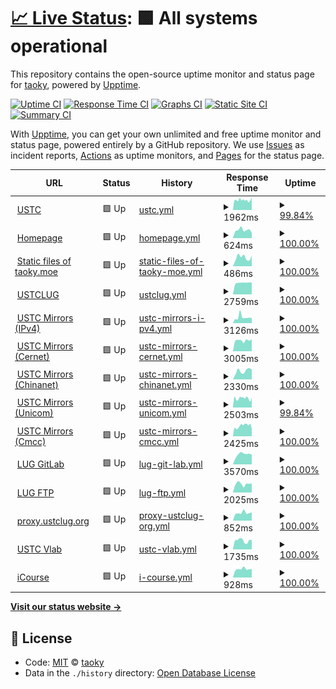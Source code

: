 # [📈 Live Status](https://status.taoky.moe): <!--live status--> **🟩 All systems operational**

This repository contains the open-source uptime monitor and status page for [taoky](https://taoky.moe), powered by [Upptime](https://github.com/upptime/upptime).

[![Uptime CI](https://github.com/koj-co/upptime/workflows/Uptime%20CI/badge.svg)](https://github.com/koj-co/upptime/actions?query=workflow%3A%22Uptime+CI%22)
[![Response Time CI](https://github.com/koj-co/upptime/workflows/Response%20Time%20CI/badge.svg)](https://github.com/koj-co/upptime/actions?query=workflow%3A%22Response+Time+CI%22)
[![Graphs CI](https://github.com/koj-co/upptime/workflows/Graphs%20CI/badge.svg)](https://github.com/koj-co/upptime/actions?query=workflow%3A%22Graphs+CI%22)
[![Static Site CI](https://github.com/koj-co/upptime/workflows/Static%20Site%20CI/badge.svg)](https://github.com/koj-co/upptime/actions?query=workflow%3A%22Static+Site+CI%22)
[![Summary CI](https://github.com/koj-co/upptime/workflows/Summary%20CI/badge.svg)](https://github.com/koj-co/upptime/actions?query=workflow%3A%22Summary+CI%22)

With [Upptime](https://upptime.js.org), you can get your own unlimited and free uptime monitor and status page, powered entirely by a GitHub repository. We use [Issues](https://github.com/taoky/sites-status/issues) as incident reports, [Actions](https://github.com/taoky/sites-status/actions) as uptime monitors, and [Pages](https://status.taoky.moe) for the status page.

<!--start: status pages-->
<!-- This summary is generated by Upptime (https://github.com/upptime/upptime) -->
<!-- Do not edit this manually, your changes will be overwritten -->
<!-- prettier-ignore -->
| URL | Status | History | Response Time | Uptime |
| --- | ------ | ------- | ------------- | ------ |
| <img alt="" src="https://icons.duckduckgo.com/ip3/www.ustc.edu.cn.ico" height="13"> [USTC](https://www.ustc.edu.cn) | 🟩 Up | [ustc.yml](https://github.com/littlekud/sites-status/commits/HEAD/history/ustc.yml) | <details><summary><img alt="Response time graph" src="./graphs/ustc/response-time-week.png" height="20"> 1962ms</summary><br><a href="https://status.taoky.moe/history/ustc"><img alt="Response time 1963" src="https://img.shields.io/endpoint?url=https%3A%2F%2Fraw.githubusercontent.com%2Flittlekud%2Fsites-status%2FHEAD%2Fapi%2Fustc%2Fresponse-time.json"></a><br><a href="https://status.taoky.moe/history/ustc"><img alt="24-hour response time 2460" src="https://img.shields.io/endpoint?url=https%3A%2F%2Fraw.githubusercontent.com%2Flittlekud%2Fsites-status%2FHEAD%2Fapi%2Fustc%2Fresponse-time-day.json"></a><br><a href="https://status.taoky.moe/history/ustc"><img alt="7-day response time 1962" src="https://img.shields.io/endpoint?url=https%3A%2F%2Fraw.githubusercontent.com%2Flittlekud%2Fsites-status%2FHEAD%2Fapi%2Fustc%2Fresponse-time-week.json"></a><br><a href="https://status.taoky.moe/history/ustc"><img alt="30-day response time 1785" src="https://img.shields.io/endpoint?url=https%3A%2F%2Fraw.githubusercontent.com%2Flittlekud%2Fsites-status%2FHEAD%2Fapi%2Fustc%2Fresponse-time-month.json"></a><br><a href="https://status.taoky.moe/history/ustc"><img alt="1-year response time 1933" src="https://img.shields.io/endpoint?url=https%3A%2F%2Fraw.githubusercontent.com%2Flittlekud%2Fsites-status%2FHEAD%2Fapi%2Fustc%2Fresponse-time-year.json"></a></details> | <details><summary><a href="https://status.taoky.moe/history/ustc">99.84%</a></summary><a href="https://status.taoky.moe/history/ustc"><img alt="All-time uptime 99.57%" src="https://img.shields.io/endpoint?url=https%3A%2F%2Fraw.githubusercontent.com%2Flittlekud%2Fsites-status%2FHEAD%2Fapi%2Fustc%2Fuptime.json"></a><br><a href="https://status.taoky.moe/history/ustc"><img alt="24-hour uptime 100.00%" src="https://img.shields.io/endpoint?url=https%3A%2F%2Fraw.githubusercontent.com%2Flittlekud%2Fsites-status%2FHEAD%2Fapi%2Fustc%2Fuptime-day.json"></a><br><a href="https://status.taoky.moe/history/ustc"><img alt="7-day uptime 99.84%" src="https://img.shields.io/endpoint?url=https%3A%2F%2Fraw.githubusercontent.com%2Flittlekud%2Fsites-status%2FHEAD%2Fapi%2Fustc%2Fuptime-week.json"></a><br><a href="https://status.taoky.moe/history/ustc"><img alt="30-day uptime 99.68%" src="https://img.shields.io/endpoint?url=https%3A%2F%2Fraw.githubusercontent.com%2Flittlekud%2Fsites-status%2FHEAD%2Fapi%2Fustc%2Fuptime-month.json"></a><br><a href="https://status.taoky.moe/history/ustc"><img alt="1-year uptime 99.12%" src="https://img.shields.io/endpoint?url=https%3A%2F%2Fraw.githubusercontent.com%2Flittlekud%2Fsites-status%2FHEAD%2Fapi%2Fustc%2Fuptime-year.json"></a></details>
| <img alt="" src="https://icons.duckduckgo.com/ip3/taoky.moe.ico" height="13"> [Homepage](https://taoky.moe) | 🟩 Up | [homepage.yml](https://github.com/littlekud/sites-status/commits/HEAD/history/homepage.yml) | <details><summary><img alt="Response time graph" src="./graphs/homepage/response-time-week.png" height="20"> 624ms</summary><br><a href="https://status.taoky.moe/history/homepage"><img alt="Response time 446" src="https://img.shields.io/endpoint?url=https%3A%2F%2Fraw.githubusercontent.com%2Flittlekud%2Fsites-status%2FHEAD%2Fapi%2Fhomepage%2Fresponse-time.json"></a><br><a href="https://status.taoky.moe/history/homepage"><img alt="24-hour response time 421" src="https://img.shields.io/endpoint?url=https%3A%2F%2Fraw.githubusercontent.com%2Flittlekud%2Fsites-status%2FHEAD%2Fapi%2Fhomepage%2Fresponse-time-day.json"></a><br><a href="https://status.taoky.moe/history/homepage"><img alt="7-day response time 624" src="https://img.shields.io/endpoint?url=https%3A%2F%2Fraw.githubusercontent.com%2Flittlekud%2Fsites-status%2FHEAD%2Fapi%2Fhomepage%2Fresponse-time-week.json"></a><br><a href="https://status.taoky.moe/history/homepage"><img alt="30-day response time 533" src="https://img.shields.io/endpoint?url=https%3A%2F%2Fraw.githubusercontent.com%2Flittlekud%2Fsites-status%2FHEAD%2Fapi%2Fhomepage%2Fresponse-time-month.json"></a><br><a href="https://status.taoky.moe/history/homepage"><img alt="1-year response time 469" src="https://img.shields.io/endpoint?url=https%3A%2F%2Fraw.githubusercontent.com%2Flittlekud%2Fsites-status%2FHEAD%2Fapi%2Fhomepage%2Fresponse-time-year.json"></a></details> | <details><summary><a href="https://status.taoky.moe/history/homepage">100.00%</a></summary><a href="https://status.taoky.moe/history/homepage"><img alt="All-time uptime 99.98%" src="https://img.shields.io/endpoint?url=https%3A%2F%2Fraw.githubusercontent.com%2Flittlekud%2Fsites-status%2FHEAD%2Fapi%2Fhomepage%2Fuptime.json"></a><br><a href="https://status.taoky.moe/history/homepage"><img alt="24-hour uptime 100.00%" src="https://img.shields.io/endpoint?url=https%3A%2F%2Fraw.githubusercontent.com%2Flittlekud%2Fsites-status%2FHEAD%2Fapi%2Fhomepage%2Fuptime-day.json"></a><br><a href="https://status.taoky.moe/history/homepage"><img alt="7-day uptime 100.00%" src="https://img.shields.io/endpoint?url=https%3A%2F%2Fraw.githubusercontent.com%2Flittlekud%2Fsites-status%2FHEAD%2Fapi%2Fhomepage%2Fuptime-week.json"></a><br><a href="https://status.taoky.moe/history/homepage"><img alt="30-day uptime 100.00%" src="https://img.shields.io/endpoint?url=https%3A%2F%2Fraw.githubusercontent.com%2Flittlekud%2Fsites-status%2FHEAD%2Fapi%2Fhomepage%2Fuptime-month.json"></a><br><a href="https://status.taoky.moe/history/homepage"><img alt="1-year uptime 99.97%" src="https://img.shields.io/endpoint?url=https%3A%2F%2Fraw.githubusercontent.com%2Flittlekud%2Fsites-status%2FHEAD%2Fapi%2Fhomepage%2Fuptime-year.json"></a></details>
| <img alt="" src="https://icons.duckduckgo.com/ip3/static.taoky.moe.ico" height="13"> [Static files of taoky.moe](https://static.taoky.moe) | 🟩 Up | [static-files-of-taoky-moe.yml](https://github.com/littlekud/sites-status/commits/HEAD/history/static-files-of-taoky-moe.yml) | <details><summary><img alt="Response time graph" src="./graphs/static-files-of-taoky-moe/response-time-week.png" height="20"> 486ms</summary><br><a href="https://status.taoky.moe/history/static-files-of-taoky-moe"><img alt="Response time 415" src="https://img.shields.io/endpoint?url=https%3A%2F%2Fraw.githubusercontent.com%2Flittlekud%2Fsites-status%2FHEAD%2Fapi%2Fstatic-files-of-taoky-moe%2Fresponse-time.json"></a><br><a href="https://status.taoky.moe/history/static-files-of-taoky-moe"><img alt="24-hour response time 571" src="https://img.shields.io/endpoint?url=https%3A%2F%2Fraw.githubusercontent.com%2Flittlekud%2Fsites-status%2FHEAD%2Fapi%2Fstatic-files-of-taoky-moe%2Fresponse-time-day.json"></a><br><a href="https://status.taoky.moe/history/static-files-of-taoky-moe"><img alt="7-day response time 486" src="https://img.shields.io/endpoint?url=https%3A%2F%2Fraw.githubusercontent.com%2Flittlekud%2Fsites-status%2FHEAD%2Fapi%2Fstatic-files-of-taoky-moe%2Fresponse-time-week.json"></a><br><a href="https://status.taoky.moe/history/static-files-of-taoky-moe"><img alt="30-day response time 489" src="https://img.shields.io/endpoint?url=https%3A%2F%2Fraw.githubusercontent.com%2Flittlekud%2Fsites-status%2FHEAD%2Fapi%2Fstatic-files-of-taoky-moe%2Fresponse-time-month.json"></a><br><a href="https://status.taoky.moe/history/static-files-of-taoky-moe"><img alt="1-year response time 417" src="https://img.shields.io/endpoint?url=https%3A%2F%2Fraw.githubusercontent.com%2Flittlekud%2Fsites-status%2FHEAD%2Fapi%2Fstatic-files-of-taoky-moe%2Fresponse-time-year.json"></a></details> | <details><summary><a href="https://status.taoky.moe/history/static-files-of-taoky-moe">100.00%</a></summary><a href="https://status.taoky.moe/history/static-files-of-taoky-moe"><img alt="All-time uptime 99.98%" src="https://img.shields.io/endpoint?url=https%3A%2F%2Fraw.githubusercontent.com%2Flittlekud%2Fsites-status%2FHEAD%2Fapi%2Fstatic-files-of-taoky-moe%2Fuptime.json"></a><br><a href="https://status.taoky.moe/history/static-files-of-taoky-moe"><img alt="24-hour uptime 100.00%" src="https://img.shields.io/endpoint?url=https%3A%2F%2Fraw.githubusercontent.com%2Flittlekud%2Fsites-status%2FHEAD%2Fapi%2Fstatic-files-of-taoky-moe%2Fuptime-day.json"></a><br><a href="https://status.taoky.moe/history/static-files-of-taoky-moe"><img alt="7-day uptime 100.00%" src="https://img.shields.io/endpoint?url=https%3A%2F%2Fraw.githubusercontent.com%2Flittlekud%2Fsites-status%2FHEAD%2Fapi%2Fstatic-files-of-taoky-moe%2Fuptime-week.json"></a><br><a href="https://status.taoky.moe/history/static-files-of-taoky-moe"><img alt="30-day uptime 100.00%" src="https://img.shields.io/endpoint?url=https%3A%2F%2Fraw.githubusercontent.com%2Flittlekud%2Fsites-status%2FHEAD%2Fapi%2Fstatic-files-of-taoky-moe%2Fuptime-month.json"></a><br><a href="https://status.taoky.moe/history/static-files-of-taoky-moe"><img alt="1-year uptime 99.97%" src="https://img.shields.io/endpoint?url=https%3A%2F%2Fraw.githubusercontent.com%2Flittlekud%2Fsites-status%2FHEAD%2Fapi%2Fstatic-files-of-taoky-moe%2Fuptime-year.json"></a></details>
| <img alt="" src="https://icons.duckduckgo.com/ip3/lug.ustc.edu.cn.ico" height="13"> [USTCLUG](https://lug.ustc.edu.cn) | 🟩 Up | [ustclug.yml](https://github.com/littlekud/sites-status/commits/HEAD/history/ustclug.yml) | <details><summary><img alt="Response time graph" src="./graphs/ustclug/response-time-week.png" height="20"> 2759ms</summary><br><a href="https://status.taoky.moe/history/ustclug"><img alt="Response time 2678" src="https://img.shields.io/endpoint?url=https%3A%2F%2Fraw.githubusercontent.com%2Flittlekud%2Fsites-status%2FHEAD%2Fapi%2Fustclug%2Fresponse-time.json"></a><br><a href="https://status.taoky.moe/history/ustclug"><img alt="24-hour response time 2816" src="https://img.shields.io/endpoint?url=https%3A%2F%2Fraw.githubusercontent.com%2Flittlekud%2Fsites-status%2FHEAD%2Fapi%2Fustclug%2Fresponse-time-day.json"></a><br><a href="https://status.taoky.moe/history/ustclug"><img alt="7-day response time 2759" src="https://img.shields.io/endpoint?url=https%3A%2F%2Fraw.githubusercontent.com%2Flittlekud%2Fsites-status%2FHEAD%2Fapi%2Fustclug%2Fresponse-time-week.json"></a><br><a href="https://status.taoky.moe/history/ustclug"><img alt="30-day response time 2883" src="https://img.shields.io/endpoint?url=https%3A%2F%2Fraw.githubusercontent.com%2Flittlekud%2Fsites-status%2FHEAD%2Fapi%2Fustclug%2Fresponse-time-month.json"></a><br><a href="https://status.taoky.moe/history/ustclug"><img alt="1-year response time 2678" src="https://img.shields.io/endpoint?url=https%3A%2F%2Fraw.githubusercontent.com%2Flittlekud%2Fsites-status%2FHEAD%2Fapi%2Fustclug%2Fresponse-time-year.json"></a></details> | <details><summary><a href="https://status.taoky.moe/history/ustclug">100.00%</a></summary><a href="https://status.taoky.moe/history/ustclug"><img alt="All-time uptime 99.71%" src="https://img.shields.io/endpoint?url=https%3A%2F%2Fraw.githubusercontent.com%2Flittlekud%2Fsites-status%2FHEAD%2Fapi%2Fustclug%2Fuptime.json"></a><br><a href="https://status.taoky.moe/history/ustclug"><img alt="24-hour uptime 100.00%" src="https://img.shields.io/endpoint?url=https%3A%2F%2Fraw.githubusercontent.com%2Flittlekud%2Fsites-status%2FHEAD%2Fapi%2Fustclug%2Fuptime-day.json"></a><br><a href="https://status.taoky.moe/history/ustclug"><img alt="7-day uptime 100.00%" src="https://img.shields.io/endpoint?url=https%3A%2F%2Fraw.githubusercontent.com%2Flittlekud%2Fsites-status%2FHEAD%2Fapi%2Fustclug%2Fuptime-week.json"></a><br><a href="https://status.taoky.moe/history/ustclug"><img alt="30-day uptime 100.00%" src="https://img.shields.io/endpoint?url=https%3A%2F%2Fraw.githubusercontent.com%2Flittlekud%2Fsites-status%2FHEAD%2Fapi%2Fustclug%2Fuptime-month.json"></a><br><a href="https://status.taoky.moe/history/ustclug"><img alt="1-year uptime 99.82%" src="https://img.shields.io/endpoint?url=https%3A%2F%2Fraw.githubusercontent.com%2Flittlekud%2Fsites-status%2FHEAD%2Fapi%2Fustclug%2Fuptime-year.json"></a></details>
| <img alt="" src="https://icons.duckduckgo.com/ip3/ipv4.mirrors.ustc.edu.cn.ico" height="13"> [USTC Mirrors (IPv4)](https://ipv4.mirrors.ustc.edu.cn) | 🟩 Up | [ustc-mirrors-i-pv4.yml](https://github.com/littlekud/sites-status/commits/HEAD/history/ustc-mirrors-i-pv4.yml) | <details><summary><img alt="Response time graph" src="./graphs/ustc-mirrors-i-pv4/response-time-week.png" height="20"> 3126ms</summary><br><a href="https://status.taoky.moe/history/ustc-mirrors-i-pv4"><img alt="Response time 2858" src="https://img.shields.io/endpoint?url=https%3A%2F%2Fraw.githubusercontent.com%2Flittlekud%2Fsites-status%2FHEAD%2Fapi%2Fustc-mirrors-i-pv4%2Fresponse-time.json"></a><br><a href="https://status.taoky.moe/history/ustc-mirrors-i-pv4"><img alt="24-hour response time 2723" src="https://img.shields.io/endpoint?url=https%3A%2F%2Fraw.githubusercontent.com%2Flittlekud%2Fsites-status%2FHEAD%2Fapi%2Fustc-mirrors-i-pv4%2Fresponse-time-day.json"></a><br><a href="https://status.taoky.moe/history/ustc-mirrors-i-pv4"><img alt="7-day response time 3126" src="https://img.shields.io/endpoint?url=https%3A%2F%2Fraw.githubusercontent.com%2Flittlekud%2Fsites-status%2FHEAD%2Fapi%2Fustc-mirrors-i-pv4%2Fresponse-time-week.json"></a><br><a href="https://status.taoky.moe/history/ustc-mirrors-i-pv4"><img alt="30-day response time 2858" src="https://img.shields.io/endpoint?url=https%3A%2F%2Fraw.githubusercontent.com%2Flittlekud%2Fsites-status%2FHEAD%2Fapi%2Fustc-mirrors-i-pv4%2Fresponse-time-month.json"></a><br><a href="https://status.taoky.moe/history/ustc-mirrors-i-pv4"><img alt="1-year response time 2858" src="https://img.shields.io/endpoint?url=https%3A%2F%2Fraw.githubusercontent.com%2Flittlekud%2Fsites-status%2FHEAD%2Fapi%2Fustc-mirrors-i-pv4%2Fresponse-time-year.json"></a></details> | <details><summary><a href="https://status.taoky.moe/history/ustc-mirrors-i-pv4">100.00%</a></summary><a href="https://status.taoky.moe/history/ustc-mirrors-i-pv4"><img alt="All-time uptime 100.00%" src="https://img.shields.io/endpoint?url=https%3A%2F%2Fraw.githubusercontent.com%2Flittlekud%2Fsites-status%2FHEAD%2Fapi%2Fustc-mirrors-i-pv4%2Fuptime.json"></a><br><a href="https://status.taoky.moe/history/ustc-mirrors-i-pv4"><img alt="24-hour uptime 100.00%" src="https://img.shields.io/endpoint?url=https%3A%2F%2Fraw.githubusercontent.com%2Flittlekud%2Fsites-status%2FHEAD%2Fapi%2Fustc-mirrors-i-pv4%2Fuptime-day.json"></a><br><a href="https://status.taoky.moe/history/ustc-mirrors-i-pv4"><img alt="7-day uptime 100.00%" src="https://img.shields.io/endpoint?url=https%3A%2F%2Fraw.githubusercontent.com%2Flittlekud%2Fsites-status%2FHEAD%2Fapi%2Fustc-mirrors-i-pv4%2Fuptime-week.json"></a><br><a href="https://status.taoky.moe/history/ustc-mirrors-i-pv4"><img alt="30-day uptime 100.00%" src="https://img.shields.io/endpoint?url=https%3A%2F%2Fraw.githubusercontent.com%2Flittlekud%2Fsites-status%2FHEAD%2Fapi%2Fustc-mirrors-i-pv4%2Fuptime-month.json"></a><br><a href="https://status.taoky.moe/history/ustc-mirrors-i-pv4"><img alt="1-year uptime 100.00%" src="https://img.shields.io/endpoint?url=https%3A%2F%2Fraw.githubusercontent.com%2Flittlekud%2Fsites-status%2FHEAD%2Fapi%2Fustc-mirrors-i-pv4%2Fuptime-year.json"></a></details>
| <img alt="" src="https://icons.duckduckgo.com/ip3/cernet.mirrors.ustc.edu.cn.ico" height="13"> [USTC Mirrors (Cernet)](https://cernet.mirrors.ustc.edu.cn) | 🟩 Up | [ustc-mirrors-cernet.yml](https://github.com/littlekud/sites-status/commits/HEAD/history/ustc-mirrors-cernet.yml) | <details><summary><img alt="Response time graph" src="./graphs/ustc-mirrors-cernet/response-time-week.png" height="20"> 3005ms</summary><br><a href="https://status.taoky.moe/history/ustc-mirrors-cernet"><img alt="Response time 2796" src="https://img.shields.io/endpoint?url=https%3A%2F%2Fraw.githubusercontent.com%2Flittlekud%2Fsites-status%2FHEAD%2Fapi%2Fustc-mirrors-cernet%2Fresponse-time.json"></a><br><a href="https://status.taoky.moe/history/ustc-mirrors-cernet"><img alt="24-hour response time 3309" src="https://img.shields.io/endpoint?url=https%3A%2F%2Fraw.githubusercontent.com%2Flittlekud%2Fsites-status%2FHEAD%2Fapi%2Fustc-mirrors-cernet%2Fresponse-time-day.json"></a><br><a href="https://status.taoky.moe/history/ustc-mirrors-cernet"><img alt="7-day response time 3005" src="https://img.shields.io/endpoint?url=https%3A%2F%2Fraw.githubusercontent.com%2Flittlekud%2Fsites-status%2FHEAD%2Fapi%2Fustc-mirrors-cernet%2Fresponse-time-week.json"></a><br><a href="https://status.taoky.moe/history/ustc-mirrors-cernet"><img alt="30-day response time 2796" src="https://img.shields.io/endpoint?url=https%3A%2F%2Fraw.githubusercontent.com%2Flittlekud%2Fsites-status%2FHEAD%2Fapi%2Fustc-mirrors-cernet%2Fresponse-time-month.json"></a><br><a href="https://status.taoky.moe/history/ustc-mirrors-cernet"><img alt="1-year response time 2796" src="https://img.shields.io/endpoint?url=https%3A%2F%2Fraw.githubusercontent.com%2Flittlekud%2Fsites-status%2FHEAD%2Fapi%2Fustc-mirrors-cernet%2Fresponse-time-year.json"></a></details> | <details><summary><a href="https://status.taoky.moe/history/ustc-mirrors-cernet">100.00%</a></summary><a href="https://status.taoky.moe/history/ustc-mirrors-cernet"><img alt="All-time uptime 100.00%" src="https://img.shields.io/endpoint?url=https%3A%2F%2Fraw.githubusercontent.com%2Flittlekud%2Fsites-status%2FHEAD%2Fapi%2Fustc-mirrors-cernet%2Fuptime.json"></a><br><a href="https://status.taoky.moe/history/ustc-mirrors-cernet"><img alt="24-hour uptime 100.00%" src="https://img.shields.io/endpoint?url=https%3A%2F%2Fraw.githubusercontent.com%2Flittlekud%2Fsites-status%2FHEAD%2Fapi%2Fustc-mirrors-cernet%2Fuptime-day.json"></a><br><a href="https://status.taoky.moe/history/ustc-mirrors-cernet"><img alt="7-day uptime 100.00%" src="https://img.shields.io/endpoint?url=https%3A%2F%2Fraw.githubusercontent.com%2Flittlekud%2Fsites-status%2FHEAD%2Fapi%2Fustc-mirrors-cernet%2Fuptime-week.json"></a><br><a href="https://status.taoky.moe/history/ustc-mirrors-cernet"><img alt="30-day uptime 100.00%" src="https://img.shields.io/endpoint?url=https%3A%2F%2Fraw.githubusercontent.com%2Flittlekud%2Fsites-status%2FHEAD%2Fapi%2Fustc-mirrors-cernet%2Fuptime-month.json"></a><br><a href="https://status.taoky.moe/history/ustc-mirrors-cernet"><img alt="1-year uptime 100.00%" src="https://img.shields.io/endpoint?url=https%3A%2F%2Fraw.githubusercontent.com%2Flittlekud%2Fsites-status%2FHEAD%2Fapi%2Fustc-mirrors-cernet%2Fuptime-year.json"></a></details>
| <img alt="" src="https://icons.duckduckgo.com/ip3/chinanet.mirrors.ustc.edu.cn.ico" height="13"> [USTC Mirrors (Chinanet)](https://chinanet.mirrors.ustc.edu.cn) | 🟩 Up | [ustc-mirrors-chinanet.yml](https://github.com/littlekud/sites-status/commits/HEAD/history/ustc-mirrors-chinanet.yml) | <details><summary><img alt="Response time graph" src="./graphs/ustc-mirrors-chinanet/response-time-week.png" height="20"> 2330ms</summary><br><a href="https://status.taoky.moe/history/ustc-mirrors-chinanet"><img alt="Response time 2080" src="https://img.shields.io/endpoint?url=https%3A%2F%2Fraw.githubusercontent.com%2Flittlekud%2Fsites-status%2FHEAD%2Fapi%2Fustc-mirrors-chinanet%2Fresponse-time.json"></a><br><a href="https://status.taoky.moe/history/ustc-mirrors-chinanet"><img alt="24-hour response time 2733" src="https://img.shields.io/endpoint?url=https%3A%2F%2Fraw.githubusercontent.com%2Flittlekud%2Fsites-status%2FHEAD%2Fapi%2Fustc-mirrors-chinanet%2Fresponse-time-day.json"></a><br><a href="https://status.taoky.moe/history/ustc-mirrors-chinanet"><img alt="7-day response time 2330" src="https://img.shields.io/endpoint?url=https%3A%2F%2Fraw.githubusercontent.com%2Flittlekud%2Fsites-status%2FHEAD%2Fapi%2Fustc-mirrors-chinanet%2Fresponse-time-week.json"></a><br><a href="https://status.taoky.moe/history/ustc-mirrors-chinanet"><img alt="30-day response time 2080" src="https://img.shields.io/endpoint?url=https%3A%2F%2Fraw.githubusercontent.com%2Flittlekud%2Fsites-status%2FHEAD%2Fapi%2Fustc-mirrors-chinanet%2Fresponse-time-month.json"></a><br><a href="https://status.taoky.moe/history/ustc-mirrors-chinanet"><img alt="1-year response time 2080" src="https://img.shields.io/endpoint?url=https%3A%2F%2Fraw.githubusercontent.com%2Flittlekud%2Fsites-status%2FHEAD%2Fapi%2Fustc-mirrors-chinanet%2Fresponse-time-year.json"></a></details> | <details><summary><a href="https://status.taoky.moe/history/ustc-mirrors-chinanet">100.00%</a></summary><a href="https://status.taoky.moe/history/ustc-mirrors-chinanet"><img alt="All-time uptime 100.00%" src="https://img.shields.io/endpoint?url=https%3A%2F%2Fraw.githubusercontent.com%2Flittlekud%2Fsites-status%2FHEAD%2Fapi%2Fustc-mirrors-chinanet%2Fuptime.json"></a><br><a href="https://status.taoky.moe/history/ustc-mirrors-chinanet"><img alt="24-hour uptime 100.00%" src="https://img.shields.io/endpoint?url=https%3A%2F%2Fraw.githubusercontent.com%2Flittlekud%2Fsites-status%2FHEAD%2Fapi%2Fustc-mirrors-chinanet%2Fuptime-day.json"></a><br><a href="https://status.taoky.moe/history/ustc-mirrors-chinanet"><img alt="7-day uptime 100.00%" src="https://img.shields.io/endpoint?url=https%3A%2F%2Fraw.githubusercontent.com%2Flittlekud%2Fsites-status%2FHEAD%2Fapi%2Fustc-mirrors-chinanet%2Fuptime-week.json"></a><br><a href="https://status.taoky.moe/history/ustc-mirrors-chinanet"><img alt="30-day uptime 100.00%" src="https://img.shields.io/endpoint?url=https%3A%2F%2Fraw.githubusercontent.com%2Flittlekud%2Fsites-status%2FHEAD%2Fapi%2Fustc-mirrors-chinanet%2Fuptime-month.json"></a><br><a href="https://status.taoky.moe/history/ustc-mirrors-chinanet"><img alt="1-year uptime 100.00%" src="https://img.shields.io/endpoint?url=https%3A%2F%2Fraw.githubusercontent.com%2Flittlekud%2Fsites-status%2FHEAD%2Fapi%2Fustc-mirrors-chinanet%2Fuptime-year.json"></a></details>
| <img alt="" src="https://icons.duckduckgo.com/ip3/unicom.mirrors.ustc.edu.cn.ico" height="13"> [USTC Mirrors (Unicom)](https://unicom.mirrors.ustc.edu.cn) | 🟩 Up | [ustc-mirrors-unicom.yml](https://github.com/littlekud/sites-status/commits/HEAD/history/ustc-mirrors-unicom.yml) | <details><summary><img alt="Response time graph" src="./graphs/ustc-mirrors-unicom/response-time-week.png" height="20"> 2503ms</summary><br><a href="https://status.taoky.moe/history/ustc-mirrors-unicom"><img alt="Response time 2444" src="https://img.shields.io/endpoint?url=https%3A%2F%2Fraw.githubusercontent.com%2Flittlekud%2Fsites-status%2FHEAD%2Fapi%2Fustc-mirrors-unicom%2Fresponse-time.json"></a><br><a href="https://status.taoky.moe/history/ustc-mirrors-unicom"><img alt="24-hour response time 2654" src="https://img.shields.io/endpoint?url=https%3A%2F%2Fraw.githubusercontent.com%2Flittlekud%2Fsites-status%2FHEAD%2Fapi%2Fustc-mirrors-unicom%2Fresponse-time-day.json"></a><br><a href="https://status.taoky.moe/history/ustc-mirrors-unicom"><img alt="7-day response time 2503" src="https://img.shields.io/endpoint?url=https%3A%2F%2Fraw.githubusercontent.com%2Flittlekud%2Fsites-status%2FHEAD%2Fapi%2Fustc-mirrors-unicom%2Fresponse-time-week.json"></a><br><a href="https://status.taoky.moe/history/ustc-mirrors-unicom"><img alt="30-day response time 2444" src="https://img.shields.io/endpoint?url=https%3A%2F%2Fraw.githubusercontent.com%2Flittlekud%2Fsites-status%2FHEAD%2Fapi%2Fustc-mirrors-unicom%2Fresponse-time-month.json"></a><br><a href="https://status.taoky.moe/history/ustc-mirrors-unicom"><img alt="1-year response time 2444" src="https://img.shields.io/endpoint?url=https%3A%2F%2Fraw.githubusercontent.com%2Flittlekud%2Fsites-status%2FHEAD%2Fapi%2Fustc-mirrors-unicom%2Fresponse-time-year.json"></a></details> | <details><summary><a href="https://status.taoky.moe/history/ustc-mirrors-unicom">99.84%</a></summary><a href="https://status.taoky.moe/history/ustc-mirrors-unicom"><img alt="All-time uptime 99.77%" src="https://img.shields.io/endpoint?url=https%3A%2F%2Fraw.githubusercontent.com%2Flittlekud%2Fsites-status%2FHEAD%2Fapi%2Fustc-mirrors-unicom%2Fuptime.json"></a><br><a href="https://status.taoky.moe/history/ustc-mirrors-unicom"><img alt="24-hour uptime 100.00%" src="https://img.shields.io/endpoint?url=https%3A%2F%2Fraw.githubusercontent.com%2Flittlekud%2Fsites-status%2FHEAD%2Fapi%2Fustc-mirrors-unicom%2Fuptime-day.json"></a><br><a href="https://status.taoky.moe/history/ustc-mirrors-unicom"><img alt="7-day uptime 99.84%" src="https://img.shields.io/endpoint?url=https%3A%2F%2Fraw.githubusercontent.com%2Flittlekud%2Fsites-status%2FHEAD%2Fapi%2Fustc-mirrors-unicom%2Fuptime-week.json"></a><br><a href="https://status.taoky.moe/history/ustc-mirrors-unicom"><img alt="30-day uptime 99.77%" src="https://img.shields.io/endpoint?url=https%3A%2F%2Fraw.githubusercontent.com%2Flittlekud%2Fsites-status%2FHEAD%2Fapi%2Fustc-mirrors-unicom%2Fuptime-month.json"></a><br><a href="https://status.taoky.moe/history/ustc-mirrors-unicom"><img alt="1-year uptime 99.77%" src="https://img.shields.io/endpoint?url=https%3A%2F%2Fraw.githubusercontent.com%2Flittlekud%2Fsites-status%2FHEAD%2Fapi%2Fustc-mirrors-unicom%2Fuptime-year.json"></a></details>
| <img alt="" src="https://icons.duckduckgo.com/ip3/cmcc.mirrors.ustc.edu.cn.ico" height="13"> [USTC Mirrors (Cmcc)](https://cmcc.mirrors.ustc.edu.cn) | 🟩 Up | [ustc-mirrors-cmcc.yml](https://github.com/littlekud/sites-status/commits/HEAD/history/ustc-mirrors-cmcc.yml) | <details><summary><img alt="Response time graph" src="./graphs/ustc-mirrors-cmcc/response-time-week.png" height="20"> 2425ms</summary><br><a href="https://status.taoky.moe/history/ustc-mirrors-cmcc"><img alt="Response time 2493" src="https://img.shields.io/endpoint?url=https%3A%2F%2Fraw.githubusercontent.com%2Flittlekud%2Fsites-status%2FHEAD%2Fapi%2Fustc-mirrors-cmcc%2Fresponse-time.json"></a><br><a href="https://status.taoky.moe/history/ustc-mirrors-cmcc"><img alt="24-hour response time 1780" src="https://img.shields.io/endpoint?url=https%3A%2F%2Fraw.githubusercontent.com%2Flittlekud%2Fsites-status%2FHEAD%2Fapi%2Fustc-mirrors-cmcc%2Fresponse-time-day.json"></a><br><a href="https://status.taoky.moe/history/ustc-mirrors-cmcc"><img alt="7-day response time 2425" src="https://img.shields.io/endpoint?url=https%3A%2F%2Fraw.githubusercontent.com%2Flittlekud%2Fsites-status%2FHEAD%2Fapi%2Fustc-mirrors-cmcc%2Fresponse-time-week.json"></a><br><a href="https://status.taoky.moe/history/ustc-mirrors-cmcc"><img alt="30-day response time 2493" src="https://img.shields.io/endpoint?url=https%3A%2F%2Fraw.githubusercontent.com%2Flittlekud%2Fsites-status%2FHEAD%2Fapi%2Fustc-mirrors-cmcc%2Fresponse-time-month.json"></a><br><a href="https://status.taoky.moe/history/ustc-mirrors-cmcc"><img alt="1-year response time 2493" src="https://img.shields.io/endpoint?url=https%3A%2F%2Fraw.githubusercontent.com%2Flittlekud%2Fsites-status%2FHEAD%2Fapi%2Fustc-mirrors-cmcc%2Fresponse-time-year.json"></a></details> | <details><summary><a href="https://status.taoky.moe/history/ustc-mirrors-cmcc">100.00%</a></summary><a href="https://status.taoky.moe/history/ustc-mirrors-cmcc"><img alt="All-time uptime 100.00%" src="https://img.shields.io/endpoint?url=https%3A%2F%2Fraw.githubusercontent.com%2Flittlekud%2Fsites-status%2FHEAD%2Fapi%2Fustc-mirrors-cmcc%2Fuptime.json"></a><br><a href="https://status.taoky.moe/history/ustc-mirrors-cmcc"><img alt="24-hour uptime 100.00%" src="https://img.shields.io/endpoint?url=https%3A%2F%2Fraw.githubusercontent.com%2Flittlekud%2Fsites-status%2FHEAD%2Fapi%2Fustc-mirrors-cmcc%2Fuptime-day.json"></a><br><a href="https://status.taoky.moe/history/ustc-mirrors-cmcc"><img alt="7-day uptime 100.00%" src="https://img.shields.io/endpoint?url=https%3A%2F%2Fraw.githubusercontent.com%2Flittlekud%2Fsites-status%2FHEAD%2Fapi%2Fustc-mirrors-cmcc%2Fuptime-week.json"></a><br><a href="https://status.taoky.moe/history/ustc-mirrors-cmcc"><img alt="30-day uptime 100.00%" src="https://img.shields.io/endpoint?url=https%3A%2F%2Fraw.githubusercontent.com%2Flittlekud%2Fsites-status%2FHEAD%2Fapi%2Fustc-mirrors-cmcc%2Fuptime-month.json"></a><br><a href="https://status.taoky.moe/history/ustc-mirrors-cmcc"><img alt="1-year uptime 100.00%" src="https://img.shields.io/endpoint?url=https%3A%2F%2Fraw.githubusercontent.com%2Flittlekud%2Fsites-status%2FHEAD%2Fapi%2Fustc-mirrors-cmcc%2Fuptime-year.json"></a></details>
| <img alt="" src="https://icons.duckduckgo.com/ip3/git.lug.ustc.edu.cn.ico" height="13"> [LUG GitLab](https://git.lug.ustc.edu.cn) | 🟩 Up | [lug-git-lab.yml](https://github.com/littlekud/sites-status/commits/HEAD/history/lug-git-lab.yml) | <details><summary><img alt="Response time graph" src="./graphs/lug-git-lab/response-time-week.png" height="20"> 3570ms</summary><br><a href="https://status.taoky.moe/history/lug-git-lab"><img alt="Response time 3161" src="https://img.shields.io/endpoint?url=https%3A%2F%2Fraw.githubusercontent.com%2Flittlekud%2Fsites-status%2FHEAD%2Fapi%2Flug-git-lab%2Fresponse-time.json"></a><br><a href="https://status.taoky.moe/history/lug-git-lab"><img alt="24-hour response time 3473" src="https://img.shields.io/endpoint?url=https%3A%2F%2Fraw.githubusercontent.com%2Flittlekud%2Fsites-status%2FHEAD%2Fapi%2Flug-git-lab%2Fresponse-time-day.json"></a><br><a href="https://status.taoky.moe/history/lug-git-lab"><img alt="7-day response time 3570" src="https://img.shields.io/endpoint?url=https%3A%2F%2Fraw.githubusercontent.com%2Flittlekud%2Fsites-status%2FHEAD%2Fapi%2Flug-git-lab%2Fresponse-time-week.json"></a><br><a href="https://status.taoky.moe/history/lug-git-lab"><img alt="30-day response time 3430" src="https://img.shields.io/endpoint?url=https%3A%2F%2Fraw.githubusercontent.com%2Flittlekud%2Fsites-status%2FHEAD%2Fapi%2Flug-git-lab%2Fresponse-time-month.json"></a><br><a href="https://status.taoky.moe/history/lug-git-lab"><img alt="1-year response time 3112" src="https://img.shields.io/endpoint?url=https%3A%2F%2Fraw.githubusercontent.com%2Flittlekud%2Fsites-status%2FHEAD%2Fapi%2Flug-git-lab%2Fresponse-time-year.json"></a></details> | <details><summary><a href="https://status.taoky.moe/history/lug-git-lab">100.00%</a></summary><a href="https://status.taoky.moe/history/lug-git-lab"><img alt="All-time uptime 99.03%" src="https://img.shields.io/endpoint?url=https%3A%2F%2Fraw.githubusercontent.com%2Flittlekud%2Fsites-status%2FHEAD%2Fapi%2Flug-git-lab%2Fuptime.json"></a><br><a href="https://status.taoky.moe/history/lug-git-lab"><img alt="24-hour uptime 100.00%" src="https://img.shields.io/endpoint?url=https%3A%2F%2Fraw.githubusercontent.com%2Flittlekud%2Fsites-status%2FHEAD%2Fapi%2Flug-git-lab%2Fuptime-day.json"></a><br><a href="https://status.taoky.moe/history/lug-git-lab"><img alt="7-day uptime 100.00%" src="https://img.shields.io/endpoint?url=https%3A%2F%2Fraw.githubusercontent.com%2Flittlekud%2Fsites-status%2FHEAD%2Fapi%2Flug-git-lab%2Fuptime-week.json"></a><br><a href="https://status.taoky.moe/history/lug-git-lab"><img alt="30-day uptime 99.97%" src="https://img.shields.io/endpoint?url=https%3A%2F%2Fraw.githubusercontent.com%2Flittlekud%2Fsites-status%2FHEAD%2Fapi%2Flug-git-lab%2Fuptime-month.json"></a><br><a href="https://status.taoky.moe/history/lug-git-lab"><img alt="1-year uptime 99.88%" src="https://img.shields.io/endpoint?url=https%3A%2F%2Fraw.githubusercontent.com%2Flittlekud%2Fsites-status%2FHEAD%2Fapi%2Flug-git-lab%2Fuptime-year.json"></a></details>
| <img alt="" src="https://icons.duckduckgo.com/ip3/ftp.lug.ustc.edu.cn.ico" height="13"> [LUG FTP](http://ftp.lug.ustc.edu.cn) | 🟩 Up | [lug-ftp.yml](https://github.com/littlekud/sites-status/commits/HEAD/history/lug-ftp.yml) | <details><summary><img alt="Response time graph" src="./graphs/lug-ftp/response-time-week.png" height="20"> 2025ms</summary><br><a href="https://status.taoky.moe/history/lug-ftp"><img alt="Response time 1908" src="https://img.shields.io/endpoint?url=https%3A%2F%2Fraw.githubusercontent.com%2Flittlekud%2Fsites-status%2FHEAD%2Fapi%2Flug-ftp%2Fresponse-time.json"></a><br><a href="https://status.taoky.moe/history/lug-ftp"><img alt="24-hour response time 2156" src="https://img.shields.io/endpoint?url=https%3A%2F%2Fraw.githubusercontent.com%2Flittlekud%2Fsites-status%2FHEAD%2Fapi%2Flug-ftp%2Fresponse-time-day.json"></a><br><a href="https://status.taoky.moe/history/lug-ftp"><img alt="7-day response time 2025" src="https://img.shields.io/endpoint?url=https%3A%2F%2Fraw.githubusercontent.com%2Flittlekud%2Fsites-status%2FHEAD%2Fapi%2Flug-ftp%2Fresponse-time-week.json"></a><br><a href="https://status.taoky.moe/history/lug-ftp"><img alt="30-day response time 1786" src="https://img.shields.io/endpoint?url=https%3A%2F%2Fraw.githubusercontent.com%2Flittlekud%2Fsites-status%2FHEAD%2Fapi%2Flug-ftp%2Fresponse-time-month.json"></a><br><a href="https://status.taoky.moe/history/lug-ftp"><img alt="1-year response time 1782" src="https://img.shields.io/endpoint?url=https%3A%2F%2Fraw.githubusercontent.com%2Flittlekud%2Fsites-status%2FHEAD%2Fapi%2Flug-ftp%2Fresponse-time-year.json"></a></details> | <details><summary><a href="https://status.taoky.moe/history/lug-ftp">100.00%</a></summary><a href="https://status.taoky.moe/history/lug-ftp"><img alt="All-time uptime 13.94%" src="https://img.shields.io/endpoint?url=https%3A%2F%2Fraw.githubusercontent.com%2Flittlekud%2Fsites-status%2FHEAD%2Fapi%2Flug-ftp%2Fuptime.json"></a><br><a href="https://status.taoky.moe/history/lug-ftp"><img alt="24-hour uptime 100.00%" src="https://img.shields.io/endpoint?url=https%3A%2F%2Fraw.githubusercontent.com%2Flittlekud%2Fsites-status%2FHEAD%2Fapi%2Flug-ftp%2Fuptime-day.json"></a><br><a href="https://status.taoky.moe/history/lug-ftp"><img alt="7-day uptime 100.00%" src="https://img.shields.io/endpoint?url=https%3A%2F%2Fraw.githubusercontent.com%2Flittlekud%2Fsites-status%2FHEAD%2Fapi%2Flug-ftp%2Fuptime-week.json"></a><br><a href="https://status.taoky.moe/history/lug-ftp"><img alt="30-day uptime 100.00%" src="https://img.shields.io/endpoint?url=https%3A%2F%2Fraw.githubusercontent.com%2Flittlekud%2Fsites-status%2FHEAD%2Fapi%2Flug-ftp%2Fuptime-month.json"></a><br><a href="https://status.taoky.moe/history/lug-ftp"><img alt="1-year uptime 95.39%" src="https://img.shields.io/endpoint?url=https%3A%2F%2Fraw.githubusercontent.com%2Flittlekud%2Fsites-status%2FHEAD%2Fapi%2Flug-ftp%2Fuptime-year.json"></a></details>
| <img alt="" src="https://icons.duckduckgo.com/ip3/openwrt.proxy.ustclug.org.ico" height="13"> [proxy.ustclug.org](https://openwrt.proxy.ustclug.org) | 🟩 Up | [proxy-ustclug-org.yml](https://github.com/littlekud/sites-status/commits/HEAD/history/proxy-ustclug-org.yml) | <details><summary><img alt="Response time graph" src="./graphs/proxy-ustclug-org/response-time-week.png" height="20"> 852ms</summary><br><a href="https://status.taoky.moe/history/proxy-ustclug-org"><img alt="Response time 886" src="https://img.shields.io/endpoint?url=https%3A%2F%2Fraw.githubusercontent.com%2Flittlekud%2Fsites-status%2FHEAD%2Fapi%2Fproxy-ustclug-org%2Fresponse-time.json"></a><br><a href="https://status.taoky.moe/history/proxy-ustclug-org"><img alt="24-hour response time 904" src="https://img.shields.io/endpoint?url=https%3A%2F%2Fraw.githubusercontent.com%2Flittlekud%2Fsites-status%2FHEAD%2Fapi%2Fproxy-ustclug-org%2Fresponse-time-day.json"></a><br><a href="https://status.taoky.moe/history/proxy-ustclug-org"><img alt="7-day response time 852" src="https://img.shields.io/endpoint?url=https%3A%2F%2Fraw.githubusercontent.com%2Flittlekud%2Fsites-status%2FHEAD%2Fapi%2Fproxy-ustclug-org%2Fresponse-time-week.json"></a><br><a href="https://status.taoky.moe/history/proxy-ustclug-org"><img alt="30-day response time 899" src="https://img.shields.io/endpoint?url=https%3A%2F%2Fraw.githubusercontent.com%2Flittlekud%2Fsites-status%2FHEAD%2Fapi%2Fproxy-ustclug-org%2Fresponse-time-month.json"></a><br><a href="https://status.taoky.moe/history/proxy-ustclug-org"><img alt="1-year response time 830" src="https://img.shields.io/endpoint?url=https%3A%2F%2Fraw.githubusercontent.com%2Flittlekud%2Fsites-status%2FHEAD%2Fapi%2Fproxy-ustclug-org%2Fresponse-time-year.json"></a></details> | <details><summary><a href="https://status.taoky.moe/history/proxy-ustclug-org">100.00%</a></summary><a href="https://status.taoky.moe/history/proxy-ustclug-org"><img alt="All-time uptime 99.97%" src="https://img.shields.io/endpoint?url=https%3A%2F%2Fraw.githubusercontent.com%2Flittlekud%2Fsites-status%2FHEAD%2Fapi%2Fproxy-ustclug-org%2Fuptime.json"></a><br><a href="https://status.taoky.moe/history/proxy-ustclug-org"><img alt="24-hour uptime 100.00%" src="https://img.shields.io/endpoint?url=https%3A%2F%2Fraw.githubusercontent.com%2Flittlekud%2Fsites-status%2FHEAD%2Fapi%2Fproxy-ustclug-org%2Fuptime-day.json"></a><br><a href="https://status.taoky.moe/history/proxy-ustclug-org"><img alt="7-day uptime 100.00%" src="https://img.shields.io/endpoint?url=https%3A%2F%2Fraw.githubusercontent.com%2Flittlekud%2Fsites-status%2FHEAD%2Fapi%2Fproxy-ustclug-org%2Fuptime-week.json"></a><br><a href="https://status.taoky.moe/history/proxy-ustclug-org"><img alt="30-day uptime 100.00%" src="https://img.shields.io/endpoint?url=https%3A%2F%2Fraw.githubusercontent.com%2Flittlekud%2Fsites-status%2FHEAD%2Fapi%2Fproxy-ustclug-org%2Fuptime-month.json"></a><br><a href="https://status.taoky.moe/history/proxy-ustclug-org"><img alt="1-year uptime 99.98%" src="https://img.shields.io/endpoint?url=https%3A%2F%2Fraw.githubusercontent.com%2Flittlekud%2Fsites-status%2FHEAD%2Fapi%2Fproxy-ustclug-org%2Fuptime-year.json"></a></details>
| <img alt="" src="https://icons.duckduckgo.com/ip3/vlab.ustc.edu.cn.ico" height="13"> [USTC Vlab](https://vlab.ustc.edu.cn) | 🟩 Up | [ustc-vlab.yml](https://github.com/littlekud/sites-status/commits/HEAD/history/ustc-vlab.yml) | <details><summary><img alt="Response time graph" src="./graphs/ustc-vlab/response-time-week.png" height="20"> 1735ms</summary><br><a href="https://status.taoky.moe/history/ustc-vlab"><img alt="Response time 1326" src="https://img.shields.io/endpoint?url=https%3A%2F%2Fraw.githubusercontent.com%2Flittlekud%2Fsites-status%2FHEAD%2Fapi%2Fustc-vlab%2Fresponse-time.json"></a><br><a href="https://status.taoky.moe/history/ustc-vlab"><img alt="24-hour response time 1857" src="https://img.shields.io/endpoint?url=https%3A%2F%2Fraw.githubusercontent.com%2Flittlekud%2Fsites-status%2FHEAD%2Fapi%2Fustc-vlab%2Fresponse-time-day.json"></a><br><a href="https://status.taoky.moe/history/ustc-vlab"><img alt="7-day response time 1735" src="https://img.shields.io/endpoint?url=https%3A%2F%2Fraw.githubusercontent.com%2Flittlekud%2Fsites-status%2FHEAD%2Fapi%2Fustc-vlab%2Fresponse-time-week.json"></a><br><a href="https://status.taoky.moe/history/ustc-vlab"><img alt="30-day response time 1406" src="https://img.shields.io/endpoint?url=https%3A%2F%2Fraw.githubusercontent.com%2Flittlekud%2Fsites-status%2FHEAD%2Fapi%2Fustc-vlab%2Fresponse-time-month.json"></a><br><a href="https://status.taoky.moe/history/ustc-vlab"><img alt="1-year response time 1341" src="https://img.shields.io/endpoint?url=https%3A%2F%2Fraw.githubusercontent.com%2Flittlekud%2Fsites-status%2FHEAD%2Fapi%2Fustc-vlab%2Fresponse-time-year.json"></a></details> | <details><summary><a href="https://status.taoky.moe/history/ustc-vlab">100.00%</a></summary><a href="https://status.taoky.moe/history/ustc-vlab"><img alt="All-time uptime 99.54%" src="https://img.shields.io/endpoint?url=https%3A%2F%2Fraw.githubusercontent.com%2Flittlekud%2Fsites-status%2FHEAD%2Fapi%2Fustc-vlab%2Fuptime.json"></a><br><a href="https://status.taoky.moe/history/ustc-vlab"><img alt="24-hour uptime 100.00%" src="https://img.shields.io/endpoint?url=https%3A%2F%2Fraw.githubusercontent.com%2Flittlekud%2Fsites-status%2FHEAD%2Fapi%2Fustc-vlab%2Fuptime-day.json"></a><br><a href="https://status.taoky.moe/history/ustc-vlab"><img alt="7-day uptime 100.00%" src="https://img.shields.io/endpoint?url=https%3A%2F%2Fraw.githubusercontent.com%2Flittlekud%2Fsites-status%2FHEAD%2Fapi%2Fustc-vlab%2Fuptime-week.json"></a><br><a href="https://status.taoky.moe/history/ustc-vlab"><img alt="30-day uptime 99.62%" src="https://img.shields.io/endpoint?url=https%3A%2F%2Fraw.githubusercontent.com%2Flittlekud%2Fsites-status%2FHEAD%2Fapi%2Fustc-vlab%2Fuptime-month.json"></a><br><a href="https://status.taoky.moe/history/ustc-vlab"><img alt="1-year uptime 99.81%" src="https://img.shields.io/endpoint?url=https%3A%2F%2Fraw.githubusercontent.com%2Flittlekud%2Fsites-status%2FHEAD%2Fapi%2Fustc-vlab%2Fuptime-year.json"></a></details>
| <img alt="" src="https://icons.duckduckgo.com/ip3/icourse.club.ico" height="13"> [iCourse](https://icourse.club) | 🟩 Up | [i-course.yml](https://github.com/littlekud/sites-status/commits/HEAD/history/i-course.yml) | <details><summary><img alt="Response time graph" src="./graphs/i-course/response-time-week.png" height="20"> 928ms</summary><br><a href="https://status.taoky.moe/history/i-course"><img alt="Response time 837" src="https://img.shields.io/endpoint?url=https%3A%2F%2Fraw.githubusercontent.com%2Flittlekud%2Fsites-status%2FHEAD%2Fapi%2Fi-course%2Fresponse-time.json"></a><br><a href="https://status.taoky.moe/history/i-course"><img alt="24-hour response time 925" src="https://img.shields.io/endpoint?url=https%3A%2F%2Fraw.githubusercontent.com%2Flittlekud%2Fsites-status%2FHEAD%2Fapi%2Fi-course%2Fresponse-time-day.json"></a><br><a href="https://status.taoky.moe/history/i-course"><img alt="7-day response time 928" src="https://img.shields.io/endpoint?url=https%3A%2F%2Fraw.githubusercontent.com%2Flittlekud%2Fsites-status%2FHEAD%2Fapi%2Fi-course%2Fresponse-time-week.json"></a><br><a href="https://status.taoky.moe/history/i-course"><img alt="30-day response time 863" src="https://img.shields.io/endpoint?url=https%3A%2F%2Fraw.githubusercontent.com%2Flittlekud%2Fsites-status%2FHEAD%2Fapi%2Fi-course%2Fresponse-time-month.json"></a><br><a href="https://status.taoky.moe/history/i-course"><img alt="1-year response time 837" src="https://img.shields.io/endpoint?url=https%3A%2F%2Fraw.githubusercontent.com%2Flittlekud%2Fsites-status%2FHEAD%2Fapi%2Fi-course%2Fresponse-time-year.json"></a></details> | <details><summary><a href="https://status.taoky.moe/history/i-course">100.00%</a></summary><a href="https://status.taoky.moe/history/i-course"><img alt="All-time uptime 99.97%" src="https://img.shields.io/endpoint?url=https%3A%2F%2Fraw.githubusercontent.com%2Flittlekud%2Fsites-status%2FHEAD%2Fapi%2Fi-course%2Fuptime.json"></a><br><a href="https://status.taoky.moe/history/i-course"><img alt="24-hour uptime 100.00%" src="https://img.shields.io/endpoint?url=https%3A%2F%2Fraw.githubusercontent.com%2Flittlekud%2Fsites-status%2FHEAD%2Fapi%2Fi-course%2Fuptime-day.json"></a><br><a href="https://status.taoky.moe/history/i-course"><img alt="7-day uptime 100.00%" src="https://img.shields.io/endpoint?url=https%3A%2F%2Fraw.githubusercontent.com%2Flittlekud%2Fsites-status%2FHEAD%2Fapi%2Fi-course%2Fuptime-week.json"></a><br><a href="https://status.taoky.moe/history/i-course"><img alt="30-day uptime 99.91%" src="https://img.shields.io/endpoint?url=https%3A%2F%2Fraw.githubusercontent.com%2Flittlekud%2Fsites-status%2FHEAD%2Fapi%2Fi-course%2Fuptime-month.json"></a><br><a href="https://status.taoky.moe/history/i-course"><img alt="1-year uptime 99.97%" src="https://img.shields.io/endpoint?url=https%3A%2F%2Fraw.githubusercontent.com%2Flittlekud%2Fsites-status%2FHEAD%2Fapi%2Fi-course%2Fuptime-year.json"></a></details>

<!--end: status pages-->

[**Visit our status website →**](https://status.taoky.moe)

## 📄 License

- Code: [MIT](./LICENSE) © [taoky](https://taoky.moe)
- Data in the `./history` directory: [Open Database License](https://opendatacommons.org/licenses/odbl/1-0/)
